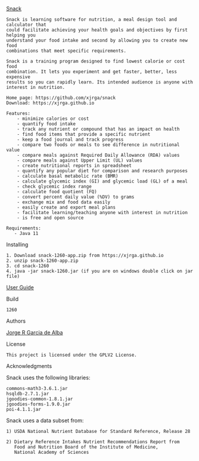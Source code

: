 [Snack](https://xjrga.github.io "Snack: Learning Software for Nutrition")

    Snack is learning software for nutrition, a meal design tool and calculator that
    could facilitate achieving your health goals and objectives by first helping you
    understand your food intake and second by allowing you to create new food
    combinations that meet specific requirements.

    Snack is a training program designed to find lowest calorie or cost food
    combination. It lets you experiment and get faster, better, less expensive
    results so you can rapidly learn. Its intended audience is anyone with
    interest in nutrition.

    Home page: https://github.com/xjrga/snack
    Download: https://xjrga.github.io

    Features:
        - minimize calories or cost
        - quantify food intake
        - track any nutrient or compound that has an impact on health
        - find food items that provide a specific nutrient
        - keep a food journal and track progress
        - compare two foods or meals to see difference in nutritional value
        - compare meals against Required Daily Allowance (RDA) values
        - compare meals against Upper Limit (UL) values
        - create nutritional reports in spreadsheet
        - quantify any popular diet for comparison and research purposes
        - calculate basal metabolic rate (BMR)
        - calculate glycemic index (GI) and glycemic load (GL) of a meal
        - check glycemic index range
        - calculate food quotient (FQ)
        - convert percent daily value (%DV) to grams
        - exchange mix and food data easily
        - easily create and export meal plans
        - facilitate learning/teaching anyone with interest in nutrition
        - is free and open source

    Requirements:
       - Java 11

Installing

    1. Download snack-1260-app.zip from https://xjrga.github.io
    2. unzip snack-1260-app.zip
    3. cd snack-1260
    4. java -jar snack-1260.jar (if you are on windows double click on jar file)

[User Guide](https://github.com/xjrga/snack/wiki "Snack: Learning Software for Nutrition")

Build

    1260

Authors

[Jorge R Garcia de Alba](https://xjrga.github.io "Snack: Learning Software for Nutrition")

License

    This project is licensed under the GPLV2 License.

Acknowledgments

Snack uses the following libraries:

    commons-math3-3.6.1.jar
    hsqldb-2.7.1.jar
    jgoodies-common-1.8.1.jar
    jgoodies-forms-1.9.0.jar
    poi-4.1.1.jar

Snack uses a data subset from:

    1) USDA National Nutrient Database for Standard Reference, Release 28

    2) Dietary Reference Intakes Nutrient Recommendations Report from
       Food and Nutrition Board of the Institute of Medicine,
       National Academy of Sciences




